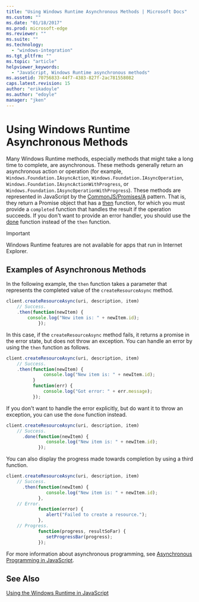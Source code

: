 ```yaml
---
title: "Using Windows Runtime Asynchronous Methods | Microsoft Docs"
ms.custom: ""
ms.date: "01/18/2017"
ms.prod: microsoft-edge
ms.reviewer: ""
ms.suite: ""
ms.technology: 
  - "windows-integration"
ms.tgt_pltfrm: ""
ms.topic: "article"
helpviewer_keywords: 
  - "JavaScript, Windows Runtime asynchronous methods"
ms.assetid: 70756833-44f7-4383-827f-2ac781558082
caps.latest.revision: 15
author: "erikadoyle"
ms.author: "edoyle"
manager: "jken"
---
```

# Using Windows Runtime Asynchronous Methods
Many Windows Runtime methods, especially methods that might take a long time to complete, are asynchronous. These methods generally return an asynchronous action or operation (for example, `Windows.Foundation.IAsyncAction`, `Windows.Foundation.IAsyncOperation`, `Windows.Foundation.IAsyncActionWithProgress`, or `Windows.Foundation.IAsyncOperationWithProgress`). These methods are represented in JavaScript by the [CommonJS/Promises/A](http://go.microsoft.com/fwlink/p/?LinkId=244434) pattern. That is, they return a Promise object that has a [then](https://msdn.microsoft.com/en-us/library/windows/apps/br229728.aspx) function, for which you must provide a `completed` function that handles the result if the operation succeeds. If you don't want to provide an error handler, you should use the [done](https://msdn.microsoft.com/en-us/library/windows/apps/hh701079.aspx) function instead of the `then` function.  
  
> [!IMPORTANT]
>  Windows Runtime features are not available for apps that run in Internet Explorer.  
  
## Examples of Asynchronous Methods  
 In the following example, the `then` function takes a parameter that represents the completed value of the `createResourceAsync` method.  
  
```JavaScript  
client.createResourceAsync(uri, description, item)  
    // Success.  
    .then(function(newItem) {   
        console.log("New item is: " + newItem.id);  
            });  
```  
  
 In this case, if the `createResourceAsync` method fails, it returns a promise in the error state, but does not throw an exception. You can handle an error by using the `then` function as follows.  
  
```JavaScript  
client.createResourceAsync(uri, description, item)  
    // Success.  
    .then(function(newItem) {   
              console.log("New item is: " + newItem.id);  
          }  
          function(err) {  
              console.log("Got error: " + err.message);  
          });  
```  
  
 If you don't want to handle the error explicitly, but do want it to throw an exception, you can use the `done` function instead.  
  
```JavaScript  
client.createResourceAsync(uri, description, item)  
    // Success.  
      .done(function(newItem) {   
               console.log("New item is: " + newItem.id);  
            });  
```  
  
 You can also display the progress made towards completion by using a third function.  
  
```JavaScript  
client.createResourceAsync(uri, description, item)  
    // Success.  
      .then(function(newItem) {   
               console.log("New item is: " + newItem.id);  
            },  
    // Error.  
            function(error) {   
               alert("Failed to create a resource.");  
            },  
    // Progress.  
            function(progress, resultSoFar) {   
               setProgressBar(progress);  
            });  
```  
  
 For more information about asynchronous programming, see [Asynchronous Programming in JavaScript](https://msdn.microsoft.com/en-us/library/windows/apps/hh700330.aspx).  
  
## See Also  
 [Using the Windows Runtime in JavaScript](./using-the-windows-runtime-in-javascript.md)